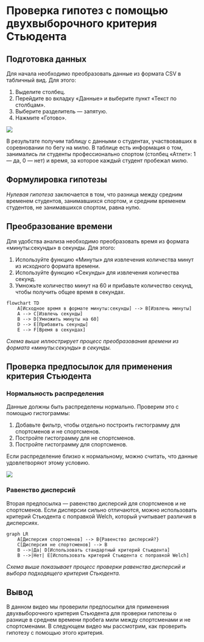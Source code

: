 # Проверка гипотез с помощью двухвыборочного критерия Стьюдента

## Подготовка данных

Для начала необходимо преобразовать данные из формата CSV в табличный вид. Для этого:

1. Выделите столбец.
2. Перейдите во вкладку «Данные» и выберите пункт «Текст по столбцам».
3. Выберите разделитель — запятую.
4. Нажмите «Готово».

![](images/СдАД__LEC_11_PART_06_E/000239s_top_7.jpg)

В результате получим таблицу с данными о студентах, участвовавших в соревновании по бегу на милю. В таблице есть информация о том, занимались ли студенты профессионально спортом (столбец «Атлет»: 1 — да, 0 — нет) и время, за которое каждый студент пробежал милю.

## Формулировка гипотезы

*Нулевая гипотеза* заключается в том, что разница между средним временем студентов, занимавшихся спортом, и средним временем студентов, не занимавшихся спортом, равна нулю.

## Преобразование времени

Для удобства анализа необходимо преобразовать время из формата «минуты:секунды» в секунды. Для этого:

1. Используйте функцию «Минуты» для извлечения количества минут из исходного формата времени.
2. Используйте функцию «Секунды» для извлечения количества секунд.
3. Умножьте количество минут на 60 и прибавьте количество секунд, чтобы получить общее время в секундах.

```mermaid
flowchart TD
    A[Исходное время в формате минуты:секунды] --> B[Извлечь минуты]
    A --> C[Извлечь секунды]
    B --> D[Умножить минуты на 60]
    D --> E[Прибавить секунды]
    E --> F[Время в секундах]
```

*Схема выше иллюстрирует процесс преобразования времени из формата «минуты:секунды» в секунды.*

## Проверка предпосылок для применения критерия Стьюдента

### Нормальность распределения

Данные должны быть распределены нормально. Проверим это с помощью гистограммы:

1. Добавьте фильтр, чтобы отдельно построить гистограмму для спортсменов и не спортсменов.
2. Постройте гистограмму для не спортсменов.
3. Постройте гистограмму для спортсменов.

Если распределение близко к нормальному, можно считать, что данные удовлетворяют этому условию.

![](images/СдАД__LEC_11_PART_06_E/XXXXXXs_top_YYY.jpg)

### Равенство дисперсий

Вторая предпосылка — равенство дисперсий для спортсменов и не спортсменов. Если дисперсии сильно отличаются, можно использовать критерий Стьюдента с поправкой Welch, который учитывает различия в дисперсиях.

```mermaid
graph LR
    A[Дисперсия спортсменов] --> B{Равенство дисперсий?}
    C[Дисперсия не спортсменов] --> B
    B -->|Да| D[Использовать стандартный критерий Стьюдента]
    B -->|Нет| E[Использовать критерий Стьюдента с поправкой Welch]
```

*Схема выше показывает процесс проверки равенства дисперсий и выбора подходящего критерия Стьюдента.*

## Вывод

В данном видео мы проверили предпосылки для применения двухвыборочного критерия Стьюдента для проверки гипотезы о разнице в среднем времени пробега мили между спортсменами и не спортсменами. В следующем видео мы рассмотрим, как проверить гипотезу с помощью этого критерия.